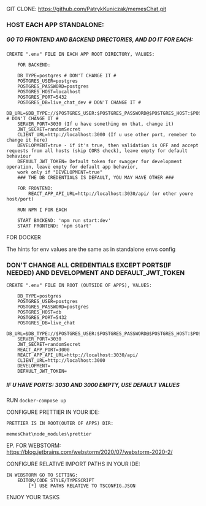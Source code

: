 GIT CLONE: https://github.com/PatrykKuniczak/memesChat.git

### HOST EACH APP STANDALONE:

##### GO TO FRONTEND AND BACKEND DIRECTORIES, AND DO IT FOR EACH:

    CREATE ".env" FILE IN EACH APP ROOT DIRECTORY, VALUES:
        
        FOR BACKEND:

        DB_TYPE=postgres # DON'T CHANGE IT #
        POSTGRES_USER=postgres
        POSTGRES_PASSWORD=postgres
        POSTGRES_HOST=localhost
        POSTGRES_PORT=5432
        POSTGRES_DB=live_chat_dev # DON'T CHANGE IT #
        DB_URL=$DB_TYPE://$POSTGRES_USER:$POSTGRES_PASSWORD@$POSTGRES_HOST:$POSTGRES_PORT/$POSTGRES_DB # DON'T CHANGE IT #
        SERVER_PORT=3030 (If u have something on that, change it)
        JWT_SECRET=randomSecret
        CLIENT_URL=http://localhost:3000 (If u use other port, remeber to change it here)
        DEVELOPMENT=true - if it's true, then validation is OFF and accept requests from all hosts (skip CORS check), leave empty for default behaviour
        DEFAULT_JWT_TOKEN= Default token for swagger for development operation, leave empty for default app behavior, 
        work only if "DEVELOPMENT=true"
        ### THE DB CREDENTIALS IS DEFAULT, YOU MAY HAVE OTHER ###

        FOR FRONTEND:
            REACT_APP_API_URL=http://localhost:3030/api/ (or other youre host/port)

        RUN NPM I FOR EACH
        
        START BACKEND: 'npm run start:dev'
        START FRONTEND: 'npm start'

FOR DOCKER

The hints for env values are the same as in standalone envs config

### DON'T CHANGE ALL CREDENTIALS EXCEPT PORTS(IF NEEDED) AND DEVELOPMENT AND DEFAULT_JWT_TOKEN

    CREATE ".env" FILE IN ROOT (OUTSIDE OF APPS), VALUES:

        DB_TYPE=postgres
        POSTGRES_USER=postgres
        POSTGRES_PASSWORD=postgres
        POSTGRES_HOST=db
        POSTGRES_PORT=5432
        POSTGRES_DB=live_chat
        DB_URL=$DB_TYPE://$POSTGRES_USER:$POSTGRES_PASSWORD@$POSTGRES_HOST:$POSTGRES_PORT/$POSTGRES_DB
        SERVER_PORT=3030
        JWT_SECRET=randomSecret
        REACT_APP_PORT=3000
        REACT_APP_API_URL=http://localhost:3030/api/
        CLIENT_URL=http://localhost:3000
        DEVELOPMENT=
        DEFAULT_JWT_TOKEN=

##### IF U HAVE PORTS: 3030 AND 3000 EMPTY, USE DEFAULT VALUES

RUN ```docker-compose up```

CONFIGURE PRETTIER IN YOUR IDE:

    PRETTIER IS IN ROOT(OUTER OF APPS) DIR:

    memesChat\node_modules\prettier

EP. FOR WEBSTORM:\
https://blog.jetbrains.com/webstorm/2020/07/webstorm-2020-2/

CONFIGURE RELATIVE IMPORT PATHS IN YOUR IDE:

    IN WEBSTORM GO TO SETTING:
        EDITOR/CODE STYLE/TYPESCRIPT
            [*] USE PATHS RELATIVE TO TSCONFIG.JSON

ENJOY YOUR TASKS